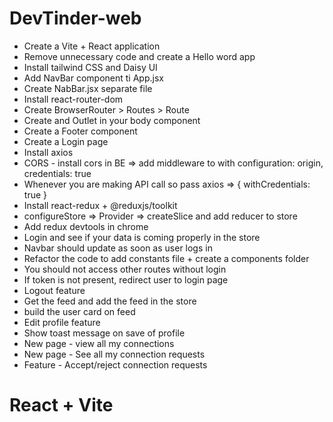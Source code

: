 # DevTinder-web
 - Create a Vite + React application
 - Remove unnecessary code and create a Hello word app
 - Install tailwind CSS and Daisy UI
 - Add NavBar component ti App.jsx
 - Create NabBar.jsx separate file
 - Install react-router-dom
 - Create BrowserRouter > Routes > Route
 - Create and Outlet in your body component
 - Create a Footer component
 - Create a Login page
 - Install axios
 - CORS - install cors in BE => add middleware to with configuration: origin, credentials: true
 - Whenever you are making API call so pass axios => { withCredentials: true }
 - Install react-redux + @reduxjs/toolkit
 - configureStore => Provider => createSlice and add reducer to store
 - Add redux devtools in chrome
 - Login and see if your data is coming properly in the store
 - Navbar should update as soon as user logs in
 - Refactor the code to add constants file + create a components folder
 - You should not access other routes without login
 - If token is not present, redirect user to login page
 - Logout feature
 - Get the feed and add the feed in the store
 - build the user card on feed
 - Edit profile feature
 - Show toast message on save of profile
 - New page - view all my connections
 - New page - See all my connection requests
 - Feature - Accept/reject connection requests









# React + Vite

<!-- This template provides a minimal setup to get React working in Vite with HMR and some ESLint rules.

Currently, two official plugins are available:

- [@vitejs/plugin-react](https://github.com/vitejs/vite-plugin-react/blob/main/packages/plugin-react/README.md) uses [Babel](https://babeljs.io/) for Fast Refresh
- [@vitejs/plugin-react-swc](https://github.com/vitejs/vite-plugin-react-swc) uses [SWC](https://swc.rs/) for Fast Refresh

## Expanding the ESLint configuration

If you are developing a production application, we recommend using TypeScript and enable type-aware lint rules. Check out the [TS template](https://github.com/vitejs/vite/tree/main/packages/create-vite/template-react-ts) to integrate TypeScript and [`typescript-eslint`](https://typescript-eslint.io) in your project. -->

